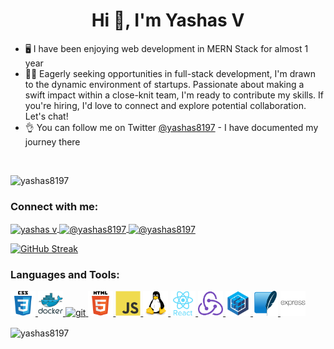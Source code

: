 <h1 align="center">Hi 👋, I'm Yashas V</h1>

<ul>
  <li>🖥️ I have been enjoying web development in MERN Stack for almost 1 year</li>
  <li>🧑‍💻 Eagerly seeking opportunities in full-stack development, I'm drawn to the dynamic environment of startups. Passionate about making a swift impact within a close-knit team, I'm ready to contribute my skills. If you're hiring, I'd love to connect and explore potential collaboration. Let's chat!</li>
  <li>👌 You can follow me on Twitter <a href="https://twitter.com/Yashas8197">@yashas8197</a> - I have documented my journey there</li>
</ul>

<br>

<p align="left">
  <img src="https://komarev.com/ghpvc/?username=yashas8197&label=Profile%20views&color=0e75b6&style=flat" alt="yashas8197" />
</p>

<h3 align="left">Connect with me:</h3>
<p align="left">
  <a href="https://www.linkedin.com/in/yashas-v-b5b41a26a/" target="blank">
    <img align="center" src="https://raw.githubusercontent.com/rahuldkjain/github-profile-readme-generator/master/src/images/icons/Social/linked-in-alt.svg" alt="yashas v" height="30" width="40" />
  </a>
  <a href="https://hashnode.com/@yashas8197" target="blank">
    <img align="center" src="https://raw.githubusercontent.com/rahuldkjain/github-profile-readme-generator/master/src/images/icons/Social/hashnode.svg" alt="@yashas8197" height="30" width="40" />
  </a>
  <a href="https://twitter.com/Yashas8197" target="blank">
    <img align="center" src="https://raw.githubusercontent.com/rahuldkjain/github-profile-readme-generator/master/src/images/icons/Social/twitter.svg" alt="@yashas8197" height="30" width="40" />
  </a>
</p>

<a href="https://git.io/streak-stats">
  <img src="https://streak-stats.demolab.com?user=yashas8197&theme=dark&hide_border=true" alt="GitHub Streak" />
</a>

<h3 align="left">Languages and Tools:</h3>
<p align="left">
  <a href="https://www.w3schools.com/css/" target="_blank" rel="noreferrer">
    <img src="https://raw.githubusercontent.com/devicons/devicon/master/icons/css3/css3-original-wordmark.svg" alt="css3" width="40" height="40"/>
  </a>
  <a href="https://www.docker.com/" target="_blank" rel="noreferrer">
    <img src="https://raw.githubusercontent.com/devicons/devicon/master/icons/docker/docker-original-wordmark.svg" alt="docker" width="40" height="40"/>
  </a>
  <a href="https://git-scm.com/" target="_blank" rel="noreferrer">
    <img src="https://www.vectorlogo.zone/logos/git-scm/git-scm-icon.svg" alt="git" width="40" height="40"/>
  </a>
  <a href="https://www.w3.org/html/" target="_blank" rel="noreferrer">
    <img src="https://raw.githubusercontent.com/devicons/devicon/master/icons/html5/html5-original-wordmark.svg" alt="html5" width="40" height="40"/>
  </a>
  <a href="https://developer.mozilla.org/en-US/docs/Web/JavaScript" target="_blank" rel="noreferrer">
    <img src="https://raw.githubusercontent.com/devicons/devicon/master/icons/javascript/javascript-original.svg" alt="javascript" width="40" height="40"/>
  </a>
  <a href="https://www.linux.org/" target="_blank" rel="noreferrer">
    <img src="https://raw.githubusercontent.com/devicons/devicon/master/icons/linux/linux-original.svg" alt="linux" width="40" height="40"/>
  </a>
  <a href="https://reactjs.org/" target="_blank" rel="noreferrer">
    <img src="https://raw.githubusercontent.com/devicons/devicon/master/icons/react/react-original-wordmark.svg" alt="react" width="40" height="40"/>
  </a>
  <a href="https://redux.js.org" target="_blank" rel="noreferrer">
    <img src="https://raw.githubusercontent.com/devicons/devicon/master/icons/redux/redux-original.svg" alt="redux" width="40" height="40"/>
  </a>
  <a href="https://sequelize.org/" target="_blank" rel="noreferrer">
    <img src="https://raw.githubusercontent.com/devicons/devicon/master/icons/sequelize/sequelize-original.svg" alt="sequelize" width="40" height="40"/>
  </a>
  <a href="https://www.sqlite.org/" target="_blank" rel="noreferrer">
    <img src="https://raw.githubusercontent.com/devicons/devicon/master/icons/sqlite/sqlite-original.svg" alt="sqlite" width="40" height="40"/>
  </a>
  <a href="https://expressjs.com/" target="_blank" rel="noreferrer">
    <img src="https://raw.githubusercontent.com/devicons/devicon/master/icons/express/express-original-wordmark.svg" alt="express" width="40" height="40"/>
  </a>
</p>


<p>
  <img align="center" src="https://github-readme-stats.vercel.app/api/top-langs?username=yashas8197&show_icons=true&locale=en&layout=compact" alt="yashas8197" />
</p>
